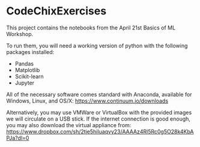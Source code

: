 # CodeChixExercises

This project contains the notebooks from the April 21st Basics of ML Workshop. 

To run them, you will need a working version of python with the following packages installed:
* Pandas
* Matplotlib
* Scikit-learn
* Jupyter

All of the necessary software comes standard with Anaconda, available for Windows, Linux, and OS/X: https://www.continuum.io/downloads

Alternatively, you may use VMWare or VirtualBox with the provided images we will circulate on a USB stick. If the internet connection is good enough, you may also download the virtual appliance from: https://www.dropbox.com/sh/2tje5hiluaqvy23/AAAAz4Rl5Rc0g5O28k4KbAPJa?dl=0
